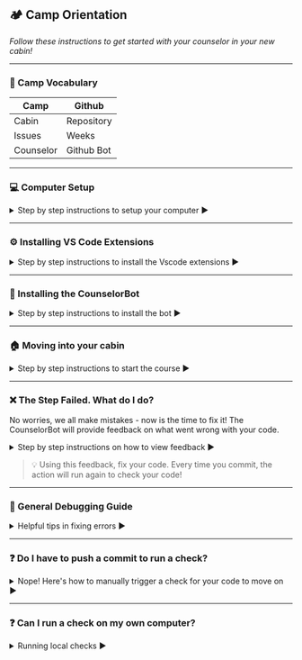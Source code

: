 
## :camping: Camp Orientation

*Follow these instructions to get started with your counselor in your new cabin!*
<hr>

### :book: Camp Vocabulary

| Camp      | Github     |
| --------- | ---------- |
| Cabin     | Repository |
| Issues    | Weeks      |
| Counselor | Github Bot |
<hr>

### :computer: Computer Setup

<details>
<summary>Step by step instructions to setup your computer ▶️</summary>
<br>
 
1. Download or update to the newest version of MacOS or Windows.
> 🚩 If you are using Windows, it highly recommended that you use WSL. [Here's](https://docs.microsoft.com/en-us/windows/wsl/install-win10) how.  
2. Install [Git](https://git-scm.com/book/en/v2/Getting-Started-Installing-Git). If you are on Windows, you can install Git on Windows and it should come with WSL (Ubuntu). [Here's](https://docs.microsoft.com/en-us/windows/wsl/tutorials/wsl-git) how. 
3. If you are running WSL(Ubuntu), open a WSL terminal and install curl with the following command:
```
 apt-get install curl
 ```
4. Ensure that you have a [Github](https://github.com/) account and make note of the email address that you used to sign up for the account.   
5. Download [VS Code](https://code.visualstudio.com/download) for your operating system. 
> 🚩 If you are on Windows, [here's](https://code.visualstudio.com/docs/remote/wsl#:~:text=From%20the%20WSL%20terminal%201%20Open%20a%20WSL,3%20Type%20code%20.%20...%20More%20items...%20) how to use VS Code with WSL
6. Enable Azure Account and Azure Functions extensions in VS Code. See below: 

![Azure](https://user-images.githubusercontent.com/57218090/124665871-dff5d480-de72-11eb-86f0-35c3acf07db4.PNG)
<br>
7. Install homebrew if you're on Mac. You can find the instructions [here](https://brew.sh/)

Finally, you are ready for the setup script. Follow the steps listed below:

### If you're on Mac, open a terminal and run the following (otherwise skip to the next step): 
Run: 
```
sudo chown -R $(whoami) /usr/local/var/homebrew
```

### Run the following command in your terminal (WSL terminal if you're on windows)
```
bash <(curl -s https://raw.githubusercontent.com/bitprj/Intro-To-Serverless/fbec8b26e9b51152d389442d2d34dabc42d5923a/setup.sh)
```
The script should guide you much of the way._ Make sure to read the instructions it gives carefully. The script **will do the following automatically for you:**
- Checks if you already have an SSH key
- If not, it creates one for you, using your github email address.
- Copies the SSH key to your clipboard so you can paste it into your Github SSH key settings
- Installs Homebrew
- Sets up the folder structure and .bash_profile commands necessary to ensure nvm works correctly
- Uses nvm to install a version of Node which is compatible with Azure
- Sets up git command tab completion and modifies your terminal prompt to show your current git branch if you're inside a git repository.
- Closes the Terminal program to ensure that all changes are applied.

When everything completes successfully, close and re-open Terminal. Depending on your operating system, you may see the following insecure directories error message:
```
zsh compinit: insecure directories, run compaudit for list.
Ignore insecure directories and continue [y] or abort compinit [n]? yzsh compinit: insecure directories, run compaudit for list.
Ignore insecure directories and continue [y] or abort compinit [n]? y%     ~ $ 
```
Type ‘y’ two times
Run compaudit to see the affected directories
you may then see:
```
There are insecure directories:
/usr/local/share/zsh/site-functions
/usr/local/share/zsh
```
If this happens on Mac, run these commands and you should see the error message(s) cleared
```
sudo chown -R yourusername /usr/local/share/zsh/site-functions
sudo chown -R yourusername /usr/local/share/zsh
compaudit
```

</details>
<hr>

### ⚙️ Installing VS Code Extensions

<details>
<summary>Step by step instructions to install the Vscode extensions ▶️ </summary>
The features that Visual Studio Code includes out-of-the-box are just the start. VS Code extensions let you add languages, debuggers, and tools to your installation to support your development workflow. 
 
Take a look at these [instructions](https://code.visualstudio.com/docs/editor/extension-marketplace) on how to install VS Code extensions. If you already forked the Intro-To-Serverless repo, and opened it in Vs Code, you may have gotten a pop-up  which recommended some extensions. Some of the extensions we will need are:
 
- [Azure Tools](https://marketplace.visualstudio.com/items?itemName=ms-vscode.vscode-node-azure-pack)
- [ESLint](https://marketplace.visualstudio.com/items?itemName=dbaeumer.vscode-eslint). 
- [Bracket Pair Colorizer](https://marketplace.visualstudio.com/items?itemName=CoenraadS.bracket-pair-colorizer)
 
 > Watch this [video](https://www.youtube.com/watch?v=5IGVeq2DdsA) on how to use ESLint with VS Code.
</details>
<hr>

### :robot: Installing the CounselorBot

<details>
<summary>Step by step instructions to install the bot ▶️ </summary>

To interact with your counselor on your repository, head to [this link](https://github.com/apps/counselorbot) and click **The Big Green Button** (Install).

![image](https://user-images.githubusercontent.com/69332964/114454174-4e930100-9ba8-11eb-8ac9-551e53795a18.png)



Next, **choose your personal account** to install the bot on.

![image](https://user-images.githubusercontent.com/69332964/114454284-72eedd80-9ba8-11eb-8c0b-b06055444001.png)



Make sure to **install it on ALL repositories** and then click **The Big Green Button** (Install & Authorize).

> This is **very important**: make sure **All repositories** is selected!

![image](https://user-images.githubusercontent.com/69332964/114454571-c06b4a80-9ba8-11eb-943d-cbe171e85ab0.png)



You should then be **automatically** redirected to [this repository](https://github.com/bitprj/Intro-To-Serverless)

![image](https://user-images.githubusercontent.com/69332964/114478884-4d27ff80-9bcd-11eb-905c-1c271069ea51.png)
<br>
</details>
<hr>

### :house: Moving into your cabin

<details>
<summary>Step by step instructions to start the course ▶️ </summary>

Make sure you are on [this](https://github.com/bitprj/Intro-To-Serverless) repository, and once again, click on **The Big Green Button** (Use this template). You should be prompted to **name** your repo.

> **Tip:** Name your repository something serverless related! Here's a suggestion: `serverless-emotion-reader`

Once you're satisfied with your name, click **The Big Green Button** (Create repository from template)! 

![image](https://user-images.githubusercontent.com/69332964/114455919-4340d500-9baa-11eb-9ef3-359429ccafab.png)



Once your new cabin is created, you should **see a new issue** opened on the top bar of your repository **if you installed your bot correctly**.

![image](https://user-images.githubusercontent.com/69332964/114456826-54d6ac80-9bab-11eb-8f22-2c939d26356c.png)



Click on `Issues` to find your first Week in the camp: `Getting Started`.

![image](https://user-images.githubusercontent.com/69332964/114478985-806a8e80-9bcd-11eb-951c-ac6499317bd3.png)



**Click** on `Getting Started` to find your first step of the week. **Follow your counselor's** instructions and have fun!

![image](https://user-images.githubusercontent.com/69332964/114479022-8fe9d780-9bcd-11eb-956f-6e4132220e11.png)
<br>
</details>
<hr>

### :x: The Step Failed. What do I do?
No worries, we all make mistakes - now is the time to fix it! The CounselorBot will provide feedback on what went wrong with your code.

<details>
<summary>Step by step instructions on how to view feedback ▶️ </summary>

First, click on `Actions` at the top of your repository.
![image](https://user-images.githubusercontent.com/69332964/120932906-b4da6280-c6c5-11eb-97f8-b8311c72eabb.png)

Next, find the commit that failed. You can identify it by the name you called the commit. **Click on it!**
<img width="1019" alt="Screen Shot 2021-06-06 at 12 51 31 PM" src="https://user-images.githubusercontent.com/69332964/120933012-3cc06c80-c6c6-11eb-9ca9-f3b19a8bb0b8.png">

Now, go ahead and click on ":x: build"
![image](https://user-images.githubusercontent.com/69332964/120933055-68435700-c6c6-11eb-88a9-af248114c6a9.png)

The step that failed **should expand** and you'll see feedback at the bottom. 
![image](https://user-images.githubusercontent.com/69332964/120935920-09380f00-c6d3-11eb-89fe-eec0983fa226.png)

For this one, the feedback was:
```
Error: Got: "hello world", was expecting: "Hello World". 
```
In this case, the student should probably take another look at the capitalization in their code.
<br>
</details>

> :bulb: Using this feedback, fix your code. Every time you commit, the action will run again to check your code!
<hr>

### 🤔 General Debugging Guide

<details>
<summary>Helpful tips in fixing errors ▶️ </summary>
 
Configuration Tips
 
- [ ] Check to make sure that your Azure account (and any resources) was set up properly
- [ ] Make sure that your VS Code is linked to the right Azure account locally
- [ ] When in doubt (or when you make any settings changes on VS Code) close the app and open it again
- [ ] If any action on VS Code is taking longer than it should then close vscode/azure portal and reopen it before trying again
- [ ] If you're Azure account isn't working get a new one WITH the verification code assigned to you (xxxx-xxxx-xxxx-xxxx...)

General Tips
 
- [ ] Adding extra console.log, console.error etc lines to the code
- [ ] How to add a [breakpoint](https://code.visualstudio.com/docs/editor/debugging) and step through code in VS code
- [ ] How and When to add a [log point](https://www.youtube.com/watch?v=g44TZ9ckWQk) and step through code in VS code 
- [ ] Find the debug log inside the azure portal a deployed function
- [ ] Make sure to save/autosave your code
 
 [Microsoft's Debugging Guide](https://docs.microsoft.com/en-us/visualstudio/debugger/debugging-absolute-beginners?view=vs-2019&tabs=csharp)
 
 ⭐ Ask the CounselorBot for help! Use this syntax when asking the bot:
 ```
 [HELP] Exampel help question
 ```
 <img width="926" alt="Screen Shot 2021-08-09 at 4 45 42 PM" src="https://user-images.githubusercontent.com/62436772/128772114-b7cac26b-cb7c-474a-bd41-b2c645b99e5d.png">
 
<br>
</details>
<hr>

### :question: Do I have to push a commit to run a check?

<details>
<summary>Nope! Here's how to manually trigger a check for your code to move on ▶️</summary>
#### Setting up
1. Go to `Actions`
2. Click on the specific workflow run that you want to run again.
3. Click on build.

*Refer to the previous section for screenshots*

#### Re-running the check
Click on `Re-run jobs`. If your code is successful, the check will work and you will be able to move on.
<img width="1400" alt="Screen Shot 2021-06-06 at 1 15 32 PM" src="https://user-images.githubusercontent.com/69332964/120933780-a2622800-c6c9-11eb-8b66-8fd28e55e56e.png">
</details>
<hr>

### :question: Can I run a check on my own computer?

<details>
<summary>Running local checks ▶️</summary>
Yes! You absolutely can. Here is how to configure VScode to allow local checking. This is optional, and is useful if you want to check your code without first commiting for the counselor bot to check. 

1. Go into the `.vscode` folder and click into the `launch.json` file. 
2. Edit the `launch.json` file to be:
```json
{
    "version": "0.2.0",
    "configurations": [
        {
            "name": "Attach to Node Functions",
            "type": "node",
            "request": "attach",
            "port": 9229,
            "preLaunchTask": "func: host start"
        },
        {
            "name": "Run Tests",
            "type": "node",
            "request": "launch",
            "console": "integratedTerminal",
            "program": "${workspaceRoot}/.bit/tests/test.${input:week}.${input:step}.js",
            "envFile": "${workspaceRoot}/.env",
            "preLaunchTask": "func: host start"
        }    
    ],
    "inputs": [
        {
          "id": "week",
          "description": "Please select the current week as a number",
          "type": "pickString",
          "options": ["1", "2", "3", "4"],
        },
        {
            "id": "step",
            "description": "Please enter the current step as a number",
            "type": "pickString",
            "options": ["1", "2", "3", "4","5", "6", "7", "8", "9", "10", "11"],
        }
    ]
}
```
3. Create a `.env` file to the root of your project. If done correctly, the `.env` file will show up next to the `.funcignore` file. 
4. Add all the secrets you have in GitHub for that step and any Azure function settings you have in Azure to the `.env` file in the format:
```json
KEY=value
KEY2=value2
```
5. You are all setup. To run this go to the "Run and Debug" tab on the left panel. At the top, where it says, `Attach to Node Functions`, click the dropdown and select `Run Tests`. Now, you can click the green arrow, and follow the prompted steps to test your function locally!

‼️ This is not required, as you can always commit your code to the counselor bot to check, but is definitely good to know. 
</details>
